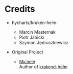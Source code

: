 Credits
=======
  
  - hycharts/kraken-helm
    * Marcin Masternak
    * Piotr Janicki
    * Szymon Jędruszkiewicz

  - Original Project
    * [Michele](https://github.com/mikescandy)<br/>
      Author of [krakend-helm](https://github.com/mikescandy/krakend-helm)
